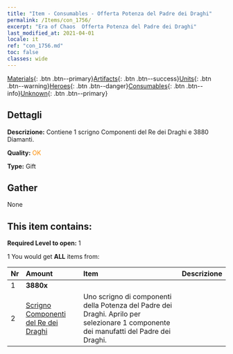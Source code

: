 ```yaml
---
title: "Item - Consumables - Offerta Potenza del Padre dei Draghi"
permalink: /Items/con_1756/
excerpt: "Era of Chaos  Offerta Potenza del Padre dei Draghi"
last_modified_at: 2021-04-01
locale: it
ref: "con_1756.md"
toc: false
classes: wide
---
```

 [Materials](/it/Items/){: .btn .btn--primary}[Artifacts](/it/Items/Artifacts/){: .btn .btn--success}[Units](/it/Items/Units/){: .btn .btn--warning}[Heroes](/it/Items/Heroes/){: .btn .btn--danger}[Consumables](/it/Items/Consumables/){: .btn .btn--info}[Unknown](/it/Items/Unknown/){: .btn .btn--primary}

## Dettagli
 **Descrizione:** Contiene 1 scrigno Componenti del Re dei Draghi e 3880 Diamanti.

 **Quality:** <span style="color: #FF8C00">OK</span>

 **Type:** Gift

## Gather

  None

## This item contains:

 **Required Level to open:** 1

 1 You would get **ALL** items  from:

  | Nr | Amount |     Item    | Descrizione |
  |:---|:-------|:------------|:-----------:|
  | 1 |  **3880x** | <i class="fas fa-gem"/> |  | 
  | 2 | [Scrigno Componenti del Re dei Draghi](/it/Items/con_1348/) | Uno scrigno di componenti della Potenza del Padre dei Draghi. Aprilo per selezionare 1 componente dei manufatti del Padre dei Draghi. | 
